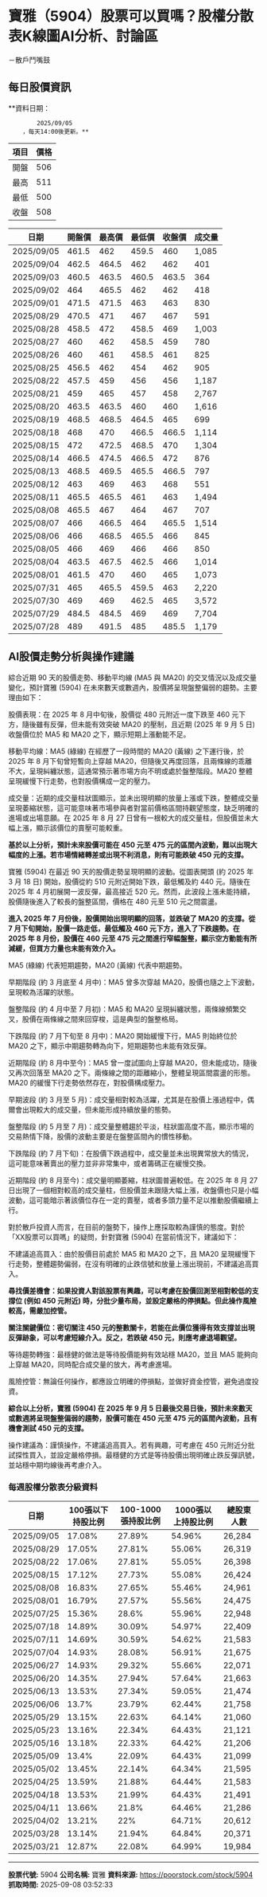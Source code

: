 # 寶雅（5904）股票可以買嗎？股權分散表K線圖AI分析、討論區
－散戶鬥嘴鼓

## 每日股價資訊

**資料日期：
        
            2025/09/05
        ，每天14:00後更新。**

| 項目 | 價格 |
|------|------|
| 開盤 | 506 |
| 最高 | 511 |
| 最低 | 500 |
| 收盤 | 508 |

| 日期 | 開盤價 | 最高價 | 最低價 | 收盤價 | 成交量 |
|------|--------|--------|--------|--------|--------|
| 2025/09/05 | 461.5 | 462 | 459.5 | 460 | 1,085 |
| 2025/09/04 | 462.5 | 464.5 | 462 | 462 | 401 |
| 2025/09/03 | 460.5 | 463.5 | 460.5 | 463.5 | 364 |
| 2025/09/02 | 464 | 465.5 | 462 | 462 | 418 |
| 2025/09/01 | 471.5 | 471.5 | 463 | 463 | 830 |
| 2025/08/29 | 470.5 | 471 | 467 | 467 | 591 |
| 2025/08/28 | 458.5 | 472 | 458.5 | 469 | 1,003 |
| 2025/08/27 | 460 | 462 | 458.5 | 459 | 780 |
| 2025/08/26 | 460 | 461 | 458.5 | 461 | 825 |
| 2025/08/25 | 456.5 | 462 | 454 | 462 | 905 |
| 2025/08/22 | 457.5 | 459 | 456 | 456 | 1,187 |
| 2025/08/21 | 459 | 465 | 457 | 458 | 2,767 |
| 2025/08/20 | 463.5 | 463.5 | 460 | 460 | 1,616 |
| 2025/08/19 | 468.5 | 468.5 | 464.5 | 465 | 699 |
| 2025/08/18 | 468 | 470 | 466.5 | 466.5 | 1,114 |
| 2025/08/15 | 472 | 472.5 | 468.5 | 470 | 1,304 |
| 2025/08/14 | 466.5 | 474.5 | 466.5 | 472 | 876 |
| 2025/08/13 | 468.5 | 469.5 | 465.5 | 466.5 | 797 |
| 2025/08/12 | 463 | 469 | 463 | 468 | 551 |
| 2025/08/11 | 465.5 | 465.5 | 461 | 463 | 1,494 |
| 2025/08/08 | 465.5 | 467 | 464 | 467 | 707 |
| 2025/08/07 | 466 | 466.5 | 464 | 465.5 | 1,514 |
| 2025/08/06 | 466 | 468.5 | 465.5 | 466 | 845 |
| 2025/08/05 | 466 | 469 | 466 | 466 | 850 |
| 2025/08/04 | 463.5 | 467.5 | 462.5 | 466 | 1,014 |
| 2025/08/01 | 461.5 | 470 | 460 | 465 | 1,073 |
| 2025/07/31 | 465 | 465.5 | 459.5 | 463 | 2,220 |
| 2025/07/30 | 469 | 469 | 462.5 | 465 | 3,572 |
| 2025/07/29 | 484.5 | 484.5 | 469 | 469 | 7,704 |
| 2025/07/28 | 489 | 491.5 | 485 | 485.5 | 1,179 |

## AI股價走勢分析與操作建議

綜合近期 90 天的股價走勢、移動平均線 (MA5 與 MA20) 的交叉情況以及成交量變化，預計寶雅 (5904) 在未來數天或數週內，股價將呈現盤整偏弱的趨勢。主要理由如下：

股價表現：在 2025 年 8 月中旬後，股價從 480 元附近一度下跌至 460 元下方，隨後雖有反彈，但未能有效突破 MA20 的壓制，且近期 (2025 年 9 月 5 日) 收盤價位於 MA5 和 MA20 之下，顯示短期上漲動能不足。

移動平均線：MA5 (綠線) 在經歷了一段時間的 MA20 (黃線) 之下運行後，於 2025 年 8 月下旬曾短暫向上穿越 MA20，但隨後又再度回落，且兩條線的乖離不大，呈現糾纏狀態，這通常預示著市場方向不明或處於盤整階段。MA20 整體呈現緩慢下行走勢，也對股價構成一定的壓力。

成交量：近期的成交量柱狀圖顯示，並未出現明顯的放量上漲或下跌，整體成交量呈現萎縮狀態，這可能意味著市場參與者對當前價格區間持觀望態度，缺乏明確的進場或出場意願。在 2025 年 8 月 27 日曾有一根較大的成交量柱，但股價並未大幅上漲，顯示該價位的賣壓可能較重。

**基於以上分析，預計未來股價可能在 450 元至 475 元的區間內波動，難以出現大幅度的上漲。若市場情緒轉差或出現不利消息，則有可能跌破 450 元的支撐。**

寶雅 (5904) 在最近 90 天的股價走勢呈現明顯的波動。從圖表開頭 (約 2025 年 3 月 18 日) 開始，股價從約 510 元附近開始下跌，最低觸及約 440 元。隨後在 2025 年 4 月初展開一波反彈，最高接近 520 元。然而，此波段上漲未能持續，股價隨後進入了較長的盤整區間，價格在 480 元至 510 元之間震盪。

**進入 2025 年 7 月份後，股價開始出現明顯的回落，並跌破了 MA20 的支撐。從 7 月下旬開始，股價一路走低，最低觸及 460 元下方，進入了下跌趨勢。在 2025 年 8 月份，股價在 460 元至 475 元之間進行窄幅盤整，顯示空方動能有所減緩，但買方力量也未能有效介入。**

MA5 (綠線) 代表短期趨勢，MA20 (黃線) 代表中期趨勢。

早期階段 (約 3 月底至 4 月中)：MA5 曾多次穿越 MA20，股價也隨之上下波動，呈現較為活躍的狀態。

盤整階段 (約 4 月中至 7 月初)：MA5 和 MA20 呈現糾纏狀態，兩條線頻繁交叉，股價在兩條線之間來回穿梭，這是典型的盤整格局。

下跌階段 (約 7 月下旬至 8 月中)：MA20 開始緩慢下行，MA5 則始終位於 MA20 之下，顯示中期趨勢轉為向下，短期趨勢也未能有效反彈。

近期階段 (約 8 月中至今)：MA5 曾一度試圖向上穿越 MA20，但未能成功，隨後又再次回落至 MA20 之下。兩條線之間的距離縮小，整體呈現區間震盪的形態。MA20 的緩慢下行走勢依然存在，對股價構成壓力。

早期波段 (約 3 月至 5 月)：成交量相對較為活躍，尤其是在股價上漲過程中，偶爾會出現較大的成交量，但未能形成持續放量的態勢。

盤整階段 (約 5 月至 7 月)：成交量整體趨於平淡，柱狀圖高度不高，顯示市場的交易熱情下降，股價的波動主要是在盤整區間內的慣性移動。

下跌階段 (約 7 月下旬)：在股價下跌過程中，成交量並未出現異常放大的情況，這可能意味著賣出的壓力並非非常集中，或者籌碼正在緩慢交換。

近期階段 (約 8 月至今)：成交量明顯萎縮，柱狀圖普遍較低。在 2025 年 8 月 27 日出現了一個相對較高的成交量柱，但股價並未跟隨大幅上漲，收盤價也只是小幅波動，這可能暗示著該價位存在一定的賣壓，或者多頭力量不足以推動股價繼續上行。

對於散戶投資人而言，在目前的盤勢下，操作上應採取較為謹慎的態度。對於「XX股票可以買嗎」的疑問，針對寶雅 (5904) 在當前情況下，建議如下：

不建議追高買入：由於股價目前處於 MA5 和 MA20 之下，且 MA20 呈現緩慢下行走勢，整體趨勢偏弱，在沒有明確的止跌信號和放量上漲出現前，不建議追高買入。

**尋找價差機會：如果投資人對該股票有興趣，可以考慮在股價回測至相對較低的支撐位 (例如 450 元附近) 時，分批少量布局，並設定嚴格的停損點。但此操作風險較高，需嚴加控管。**

**關注關鍵價位：密切關注 450 元的整數關卡，若能在此價位獲得有效支撐並出現反彈跡象，可以考慮短線介入。反之，若跌破 450 元，則應考慮退場觀望。**

等待趨勢轉強：最穩健的做法是等待股價能夠有效站穩 MA20，並且 MA5 能夠向上穿越 MA20，同時配合成交量的放大，再考慮進場。

風險控管：無論任何操作，都應設立明確的停損點，並做好資金控管，避免過度投資。

**綜合以上分析，寶雅 (5904) 在 2025 年 9 月 5 日最後交易日後，預計未來數天或數週將呈現盤整偏弱的趨勢，股價可能在 450 元至 475 元的區間內波動，且有機會測試 450 元的支撐。**

操作建議為：謹慎操作，不建議追高買入。若有興趣，可考慮在 450 元附近分批試探性買入，並設定嚴格停損。最穩健的方式是等待股價出現明確止跌反彈訊號，並站穩中期均線後再考慮介入。

### 每週股權分散表分級資料

| 日期 | 100張以下持股比例 | 100-1000張持股比例 | 1000張以上持股比例 | 總股東人數 |
|------|-------------------|--------------------|--------------------|----------|
| 2025/09/05 | 17.08% | 27.89% | 54.96% | 26,284 |
| 2025/08/29 | 17.05% | 27.81% | 55.06% | 26,319 |
| 2025/08/22 | 17.06% | 27.81% | 55.05% | 26,398 |
| 2025/08/15 | 17.12% | 27.73% | 55.08% | 26,424 |
| 2025/08/08 | 16.83% | 27.65% | 55.46% | 24,961 |
| 2025/08/01 | 16.79% | 27.57% | 55.56% | 24,475 |
| 2025/07/25 | 15.36% | 28.6% | 55.96% | 22,948 |
| 2025/07/18 | 14.89% | 30.09% | 54.97% | 22,409 |
| 2025/07/11 | 14.69% | 30.59% | 54.62% | 21,583 |
| 2025/07/04 | 14.93% | 28.08% | 56.91% | 21,675 |
| 2025/06/27 | 14.93% | 29.32% | 55.66% | 22,071 |
| 2025/06/20 | 14.35% | 27.94% | 57.64% | 21,663 |
| 2025/06/13 | 13.53% | 27.34% | 59.05% | 21,474 |
| 2025/06/06 | 13.7% | 23.79% | 62.44% | 21,758 |
| 2025/05/29 | 13.15% | 22.63% | 64.14% | 21,060 |
| 2025/05/23 | 13.16% | 22.34% | 64.43% | 21,121 |
| 2025/05/16 | 13.18% | 22.33% | 64.42% | 21,206 |
| 2025/05/09 | 13.4% | 22.09% | 64.43% | 21,099 |
| 2025/05/02 | 13.45% | 22.14% | 64.34% | 21,595 |
| 2025/04/25 | 13.59% | 21.88% | 64.44% | 21,583 |
| 2025/04/18 | 13.53% | 21.99% | 64.43% | 21,491 |
| 2025/04/11 | 13.66% | 21.8% | 64.46% | 21,286 |
| 2025/04/02 | 13.21% | 22% | 64.71% | 20,612 |
| 2025/03/28 | 13.14% | 21.94% | 64.84% | 20,371 |
| 2025/03/21 | 12.87% | 22.08% | 64.99% | 19,984 |

---

**股票代號:** 5904
**公司名稱:** 寶雅
**資料來源:** https://poorstock.com/stock/5904
**抓取時間:** 2025-09-08 03:52:33